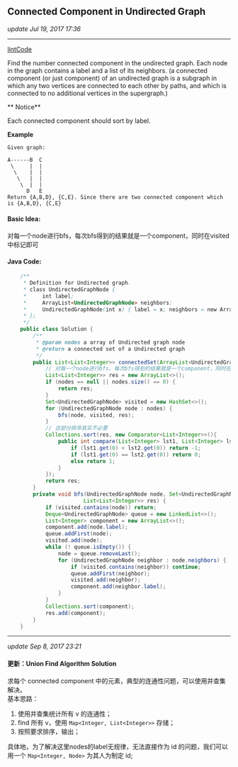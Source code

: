 ## Connected Component in Undirected Graph
_update Jul 19, 2017 17:36_

---
[lintCode](http://www.lintcode.com/en/problem/connected-component-in-undirected-graph/)


Find the number connected component in the undirected graph. Each node in the graph contains a label and a list of its neighbors. (a connected component (or just component) of an undirected graph is a subgraph in which any two vertices are connected to each other by paths, and which is connected to no additional vertices in the supergraph.)

** Notice**

Each connected component should sort by label.

**Example**

    Given graph:
    
    A------B  C
     \     |  | 
      \    |  |
       \   |  |
        \  |  |
          D   E
    Return {A,B,D}, {C,E}. Since there are two connected component which is {A,B,D}, {C,E}
    
#### Basic Idea:
对每一个node进行bfs，每次bfs得到的结果就是一个component，同时在visited中标记即可

#### Java Code:
```java
    /**
     * Definition for Undirected graph.
     * class UndirectedGraphNode {
     *     int label;
     *     ArrayList<UndirectedGraphNode> neighbors;
     *     UndirectedGraphNode(int x) { label = x; neighbors = new ArrayList<UndirectedGraphNode>(); }
     * };
     */
    public class Solution {
        /**
         * @param nodes a array of Undirected graph node
         * @return a connected set of a Undirected graph
         */
        public List<List<Integer>> connectedSet(ArrayList<UndirectedGraphNode> nodes) {
            // 对每一个node进行bfs，每次bfs得到的结果就是一个component，同时在visited中标记即可
            List<List<Integer>> res = new ArrayList<>();
            if (nodes == null || nodes.size() == 0) {
                return res;
            }
            Set<UndirectedGraphNode> visited = new HashSet<>();
            for (UndirectedGraphNode node : nodes) {
                bfs(node, visited, res);
            }
            // 这部分排序其实不必要
            Collections.sort(res, new Comparator<List<Integer>>(){
                public int compare(List<Integer> lst1, List<Integer> lst2) {
                    if (lst1.get(0) < lst2.get(0)) return -1;
                    if (lst1.get(0) == lst2.get(0)) return 0;
                    else return 1;
                }
            });
            return res;
        }
        private void bfs(UndirectedGraphNode node, Set<UndirectedGraphNode> visited, 
                        List<List<Integer>> res) {
            if (visited.contains(node)) return;
            Deque<UndirectedGraphNode> queue = new LinkedList<>();
            List<Integer> component = new ArrayList<>();
            component.add(node.label);
            queue.addFirst(node);
            visited.add(node);
            while (! queue.isEmpty()) {
                node = queue.removeLast();
                for (UndirectedGraphNode neighbor : node.neighbors) {
                    if (visited.contains(neighbor)) continue;
                    queue.addFirst(neighbor);
                    visited.add(neighbor);
                    component.add(neighbor.label);
                }
            }
            Collections.sort(component);
            res.add(component);
        }
    }
```

---
_update Sep 8, 2017  23:21_

#### 更新：Union Find Algorithm Solution
求每个 connected component 中的元素，典型的连通性问题，可以使用并查集解决。  
基本思路：
1.  使用并查集统计所有 v 的连通性；
2.  find 所有 v，使用 `Map<Integer, List<Integer>>` 存储；
3.  按照要求排序，输出；

具体地，为了解决这里nodes的label无规律，无法直接作为 id 的问题，我们可以用一个 `Map<Integer, Node>` 为其人为制定 id;

















